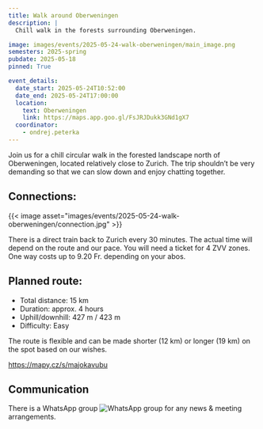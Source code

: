 ```yaml
---
title: Walk around Oberweningen
description: |
  Chill walk in the forests surrounding Oberweningen.

image: images/events/2025-05-24-walk-oberweningen/main_image.png
semesters: 2025-spring
pubdate: 2025-05-18
pinned: True

event_details:
  date_start: 2025-05-24T10:52:00
  date_end: 2025-05-24T17:00:00
  location:
    text: Oberweningen
    link: https://maps.app.goo.gl/FsJRJDukk3GNd1gX7
  coordinator: 
    - ondrej.peterka
---
```


Join us for a chill circular walk in the forested landscape north of Oberweningen, located relatively close to Zurich. The trip shouldn’t be very demanding so that we can slow down and enjoy chatting together.

## Connections:

{{< image asset="images/events/2025-05-24-walk-oberweningen/connection.jpg" >}}


There is a direct train back to Zurich every 30 minutes. The actual time will depend on the route and our pace.
You will need a ticket for 4 ZVV zones. One way costs up to 9.20 Fr. depending on your abos.


## Planned route:

* Total distance: 15 km
* Duration: approx. 4 hours
* Uphill/downhill: 427 m / 423 m
* Difficulty: Easy

The route is flexible and can be made shorter (12 km) or longer (19 km) on the spot based on our wishes.

https://mapy.cz/s/majokavubu

## Communication

There is a WhatsApp group ![WhatsApp group](https://chat.whatsapp.com/Jie6kXz3UprAM5DdSf92rb) for any news & meeting arrangements. 
